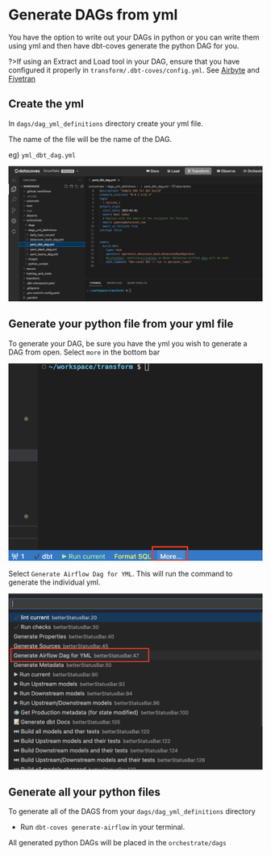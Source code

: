 # Generate DAGs from yml
 
You have the option to write out your DAGs in python or you can write them using yml and then have dbt-coves generate the python DAG for you.

?>If using an Extract and Load tool in your DAG, ensure that you have configured it properly in `transform/.dbt-coves/config.yml`. See [Airbyte](how-tos/airflow/run-airbyte-sync-jobs.md#transformdbt-covesconfigyml) and [Fivetran](how-tos/airflow/run-fivetran-sync-jobs.md#transformdbt-covesconfigyml)

## Create the yml
In `dags/dag_yml_definitions` directory create your yml file. 
 
The name of the file will be the name of the DAG. 
 
eg) `yml_dbt_dag.yml`


![Airflow yml](how-tos/../assets/airflow_yml.png)

## Generate your python file from your yml file
To generate your DAG, be sure you have the yml you wish to generate a DAG from open. Select `more` in the bottom bar

![select More](how-tos/../assets/more.png)

Select `Generate Airflow Dag for YML`. This will run the command to generate the individual yml.

![Generate Airflow Dag](how-tos/../assets/generate_airflow_dag.png)


## Generate all your python files

To generate all of the DAGS from your `dags/dag_yml_definitions` directory

- Run `dbt-coves generate-airflow` in your terminal.

All generated python DAGs will be placed in the `orchestrate/dags`

